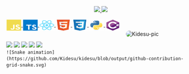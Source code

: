 





<div align="center">
  <a href="https://github.com/kidesu">
  <img height="180em" src="https://github-readme-stats.vercel.app/api?username=kidesu&show_icons=true&theme=gruvbox&include_all_commits=true&count_private=true"/>
  <img height="180em" src="https://github-readme-stats.vercel.app/api/top-langs/?username=kidesu&layout=compact&langs_count=7&theme=gruvbox"/>
</div>
  
  <div style="display: inline_block"><br>
  <img align="center" alt="Kidesu-Js" height="30" width="40" src="https://raw.githubusercontent.com/devicons/devicon/master/icons/javascript/javascript-plain.svg">
  <img align="center" alt="Kidesu-Ts" height="30" width="40" src="https://raw.githubusercontent.com/devicons/devicon/master/icons/typescript/typescript-plain.svg">
  <img align="center" alt="Kidesu-React" height="30" width="40" src="https://raw.githubusercontent.com/devicons/devicon/master/icons/react/react-original.svg">
  <img align="center" alt="Kidesu-HTML" height="30" width="40" src="https://raw.githubusercontent.com/devicons/devicon/master/icons/html5/html5-original.svg">
  <img align="center" alt="KidesuKidesu-CSS" height="30" width="40" src="https://raw.githubusercontent.com/devicons/devicon/master/icons/css3/css3-original.svg">
  <img align="center" alt="Kidesu-Python" height="30" width="40" src="https://raw.githubusercontent.com/devicons/devicon/master/icons/python/python-original.svg">
  <img align="center" alt="Kidesu-Csharp" height="30" width="40" src="https://raw.githubusercontent.com/devicons/devicon/master/icons/csharp/csharp-original.svg">

</div>
  
  <div>
  <img align="right" alt="Kidesu-pic" style="border-radius:50px;" src="https://user-images.githubusercontent.com/100883945/156677152-0869a8fb-1ace-4dfc-81c3-958c4bc80d7e.png" width="185px">
  </div>
  
  ##
  
  <div>
    <a href="https://www.youtube.com/channel/UC3UY-cRILzzKl-YWYOOP-mA" target="_blank"><img src="https://img.shields.io/badge/YouTube-FF0000?style=for-the-badge&logo=youtube&logoColor=white" target="_blank"></a>
  <a href="https://www.instagram.com/lemuel.lima/" target="_blank"><img src="https://img.shields.io/badge/-Instagram-%23E4405F?style=for-the-badge&logo=instagram&logoColor=white" target="_blank"></a>
 	<a href="https://www.twitch.tv/kidesuofc" target="_blank"><img src="https://img.shields.io/badge/Twitch-9146FF?style=for-the-badge&logo=twitch&logoColor=white" target="_blank"></a>
 <a href="https://discord.gg/V8vxt2WC" target="_blank"><img src="https://img.shields.io/badge/Discord-7289DA?style=for-the-badge&logo=discord&logoColor=white" target="_blank"></a> 
  <a href = "mailto:lnslemuel@gmail.com"><img src="https://img.shields.io/badge/-Gmail-%23333?style=for-the-badge&logo=gmail&logoColor=white" target="_blank"></a>
  </div
    
    ![Snake animation](https://github.com/Kidesu/kidesu/blob/output/github-contribution-grid-snake.svg)
